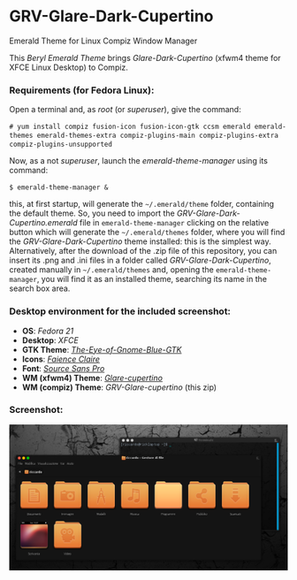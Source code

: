 # GRV-Glare-Dark-Cupertino
Emerald Theme for Linux Compiz Window Manager

This _Beryl Emerald Theme_ brings _Glare-Dark-Cupertino_ (xfwm4 theme for XFCE Linux Desktop) to Compiz.

### Requirements (for Fedora Linux):

Open a terminal and, as _root_ (or _superuser_), give the command:
```
# yum install compiz fusion-icon fusion-icon-gtk ccsm emerald emerald-themes emerald-themes-extra compiz-plugins-main compiz-plugins-extra compiz-plugins-unsupported
```

Now, as a not _superuser_, launch the _emerald-theme-manager_ using its command:

```
$ emerald-theme-manager &
```

this, at first startup, will generate the `~/.emerald/theme` folder, containing the default theme. So, you need to import the _GRV-Glare-Dark-Cupertino.emerald_ file in `emerald-theme-manager` clicking on the relative button which  will generate the `~/.emerald/themes` folder, where you will find the _GRV-Glare-Dark-Cupertino_ theme installed: this is the simplest way. Alternatively, after the download of the .zip file of this repository, you can insert its .png and .ini files in a folder called _GRV-Glare-Dark-Cupertino_, created manually in `~/.emerald/themes` and, opening the `emerald-theme-manager`, you will find it as an installed theme, searching its name in the search box area.

### Desktop environment for the included screenshot:

* **OS**: _Fedora 21_
* **Desktop**: _XFCE_
* **GTK Theme**: [_The-Eye-of-Gnome-Blue-GTK_](http://craazyt.deviantart.com/art/The-Eye-of-Gnome-Blue-GTK-291879346)
* **Icons**: [_Faience Claire_](http://tiheum.deviantart.com/art/Faience-icon-theme-255099649)
* **Font**: [_Source Sans Pro_](https://github.com/adobe-fonts/source-sans-pro)
* **WM (xfwm4) Theme**: [_Glare-cupertino_](https://github.com/sixsixfive/Glare)
* **WM (compiz) Theme**: _GRV-Glare-cupertino_ (this zip)

### Screenshot:

![GRV-Glare-cupertino Beryl Emerald Theme](/theme.screenshot.png)
